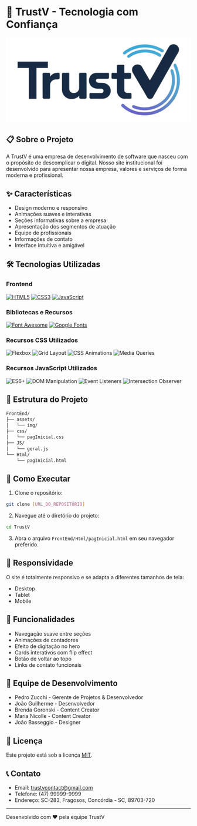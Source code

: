 # 🚀 TrustV - Tecnologia com Confiança

![TrustV Logo](FrontEnd/assets/img/logo.png)

## 📋 Sobre o Projeto

A TrustV é uma empresa de desenvolvimento de software que nasceu com o propósito de descomplicar o digital. Nosso site institucional foi desenvolvido para apresentar nossa empresa, valores e serviços de forma moderna e profissional.

## ✨ Características

- Design moderno e responsivo
- Animações suaves e interativas
- Seções informativas sobre a empresa
- Apresentação dos segmentos de atuação
- Equipe de profissionais
- Informações de contato
- Interface intuitiva e amigável

## 🛠️ Tecnologias Utilizadas

### Frontend
<a href="https://developer.mozilla.org/pt-BR/docs/Web/HTML"><img src="https://img.shields.io/badge/HTML5-%23E34F26?style=for-the-badge&logo=html5&logoColor=white" alt="HTML5"></a>
<a href="https://developer.mozilla.org/pt-BR/docs/Web/CSS"><img src="https://img.shields.io/badge/CSS3-%231572B6?style=for-the-badge&logo=css3&logoColor=white" alt="CSS3"></a>
<a href="https://developer.mozilla.org/pt-BR/docs/Web/JavaScript"><img src="https://img.shields.io/badge/JavaScript-%23F7DF1E?style=for-the-badge&logo=javascript&logoColor=black" alt="JavaScript"></a>

### Bibliotecas e Recursos
<a href="https://fontawesome.com/"><img src="https://img.shields.io/badge/Font_Awesome-%23339AF0?style=for-the-badge&logo=fontawesome&logoColor=white" alt="Font Awesome"></a>
<a href="https://fonts.google.com/"><img src="https://img.shields.io/badge/Google_Fonts-%234285F4?style=for-the-badge&logo=google&logoColor=white" alt="Google Fonts"></a>

### Recursos CSS Utilizados
<img src="https://img.shields.io/badge/Flexbox-%23F7DF1E?style=for-the-badge&logo=css3&logoColor=black" alt="Flexbox">
<img src="https://img.shields.io/badge/Grid_Layout-%23F7DF1E?style=for-the-badge&logo=css3&logoColor=black" alt="Grid Layout">
<img src="https://img.shields.io/badge/CSS_Animations-%23F7DF1E?style=for-the-badge&logo=css3&logoColor=black" alt="CSS Animations">
<img src="https://img.shields.io/badge/Media_Queries-%23F7DF1E?style=for-the-badge&logo=css3&logoColor=black" alt="Media Queries">

### Recursos JavaScript Utilizados
<img src="https://img.shields.io/badge/ES6+-%23F7DF1E?style=for-the-badge&logo=javascript&logoColor=black" alt="ES6+">
<img src="https://img.shields.io/badge/DOM_Manipulation-%23F7DF1E?style=for-the-badge&logo=javascript&logoColor=black" alt="DOM Manipulation">
<img src="https://img.shields.io/badge/Event_Listeners-%23F7DF1E?style=for-the-badge&logo=javascript&logoColor=black" alt="Event Listeners">
<img src="https://img.shields.io/badge/Intersection_Observer-%23F7DF1E?style=for-the-badge&logo=javascript&logoColor=black" alt="Intersection Observer">

## 🎨 Estrutura do Projeto

```
FrontEnd/
├── assets/
│   └── img/
├── css/
│   └── pagInicial.css
├── JS/
│   └── geral.js
└── Html/
    └── pagInicial.html
```

## 🚀 Como Executar

1. Clone o repositório:
```bash
git clone [URL_DO_REPOSITÓRIO]
```

2. Navegue até o diretório do projeto:
```bash
cd TrustV
```

3. Abra o arquivo `FrontEnd/Html/pagInicial.html` em seu navegador preferido.

## 📱 Responsividade

O site é totalmente responsivo e se adapta a diferentes tamanhos de tela:
- Desktop
- Tablet
- Mobile

## 🎯 Funcionalidades

- Navegação suave entre seções
- Animações de contadores
- Efeito de digitação no hero
- Cards interativos com flip effect
- Botão de voltar ao topo
- Links de contato funcionais

## 👥 Equipe de Desenvolvimento

- Pedro Zucchi - Gerente de Projetos & Desenvolvedor
- João Guilherme - Desenvolvedor
- Brenda Goronski - Content Creator
- Maria Nicolle - Content Creator
- João Basseggio - Designer

## 📄 Licença

Este projeto está sob a licença [MIT](LICENSE).

## 📞 Contato

- Email: trustvcontact@gmail.com
- Telefone: (47) 99999-9999
- Endereço: SC-283, Fragosos, Concórdia - SC, 89703-720

---

Desenvolvido com ❤️ pela equipe TrustV